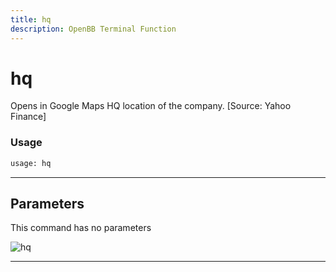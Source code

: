 ```yaml
---
title: hq
description: OpenBB Terminal Function
---
```


# hq

Opens in Google Maps HQ location of the company. [Source: Yahoo Finance]

### Usage

```python
usage: hq
```

---

## Parameters

This command has no parameters


![hq](https://user-images.githubusercontent.com/46355364/154249368-191f7d75-4c2a-46e1-bb83-561cd75bbecb.png)

---
